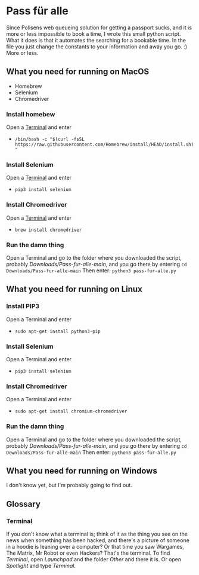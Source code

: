 # Pass für alle

Since Polisens web queueing solution for getting a passport sucks, and it is more or less impossible to book a time, I wrote this small python script. What it does is that it automates the searching for a bookable time. In the file you just change the constants to your information and away you go. :) More or less.

## What you need for running on MacOS

* Homebrew
* Selenium
* Chromedriver

### Install homebew
Open a [Terminal](#terminal) and enter
* `/bin/bash -c "$(curl -fsSL https://raw.githubusercontent.com/Homebrew/install/HEAD/install.sh)"`

### Install Selenium
Open a [Terminal](#terminal) and enter
* `pip3 install selenium`

### Install Chromedriver
Open a [Terminal](#terminal) and enter
* `brew install chromedriver`

### Run the damn thing
Open a Terminal and go to the folder where you downloaded the script, probably *Downloads/Pass-fur-alle-main*, and you go there by entering `cd Downloads/Pass-fur-alle-main`
Then enter: `python3 pass-fur-alle.py`

## What you need for running on Linux

### Install PIP3
Open a Terminal and enter
* `sudo apt-get install python3-pip`

### Install Selenium
Open a Terminal and enter
* `pip3 install selenium`

### Install Chromedriver
Open a Terminal and enter
* `sudo apt-get install chromium-chromedriver`

### Run the damn thing
Open a Terminal and go to the folder where you downloaded the script, probably *Downloads/Pass-fur-alle-main*, and you go there by entering `cd Downloads/Pass-fur-alle-main`
Then enter: `python3 pass-fur-alle.py`

## What you need for running on Windows

I don't know yet, but I'm probably going to find out.

## Glossary

### Terminal
If you don't know what a terminal is; think of it as the thing you see on the news when something has been hacked, and there's a picture of someone in a hoodie is leaning over a computer? Or that time you saw Wargames, The Matrix, Mr Robot or even Hackers? That's the terminal.
To find *Terminal*, open *Launchpad* and the folder *Other* and there it is. Or open *Spotlight* and type *Terminal*.
